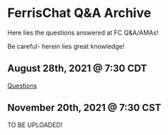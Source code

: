 # FerrisChat Q&A Archive

Here lies the questions answered at FC Q&A/AMAs!

Be careful- herein lies great knowledge!

## August 28th, 2021 @ 7:30 CDT

[Questions](./answers/20210828.md)

## November 20th, 2021 @ 7:30 CST

TO BE UPLOADED!
